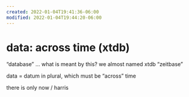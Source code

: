 ```yaml
---
created: 2022-01-04T19:41:36-06:00
modified: 2022-01-04T19:44:20-06:00
---
```


# data: across time (xtdb)

“database” … what is meant by this? we almost named xtdb “zeitbase”

data = datum in plural, which must be “across” time

there is only now / harris
